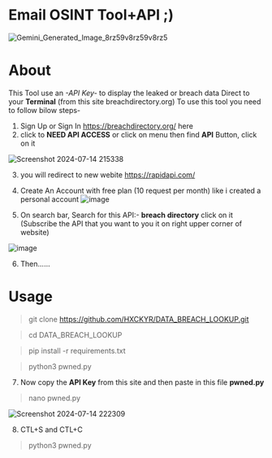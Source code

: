 # Email OSINT Tool+API ;)
![Gemini_Generated_Image_8rz59v8rz59v8rz5](https://github.com/user-attachments/assets/7249242f-9ef6-4cd0-8233-ed67bc0be019)
# About
This Tool use an *-API Key-* to display the leaked or breach data Direct to your **Terminal** (from this site breachdirectory.org)
To use this tool you need to follow bilow steps-
1) Sign Up or Sign In https://breachdirectory.org/ here
2) click to **NEED API ACCESS** or click on menu then find **API** Button, click on it
   
![Screenshot 2024-07-14 215338](https://github.com/user-attachments/assets/acbe6601-2d16-4586-8a3b-c5a4c625981a)

3) you will redirect to new webite https://rapidapi.com/
4) Create An Account with free plan (10 request per month) like i created a personal account 
![image](https://github.com/user-attachments/assets/bc7a1a96-8ab2-434e-b5ba-bd635963b485)

5) On search bar, Search for this API:- **breach directory** click on it (Subscribe the API that you want to you it on right upper corner of website)

![image](https://github.com/user-attachments/assets/32373ece-02e8-4a1a-8ed6-0278ead4fc12)

6) Then......

# Usage
> git clone https://github.com/HXCKYR/DATA_BREACH_LOOKUP.git

> cd DATA_BREACH_LOOKUP

> pip install -r requirements.txt

>  python3 pwned.py
	
7) Now copy the **API Key** from this site and then paste in this file **pwned.py**
> nano pwned.py

![Screenshot 2024-07-14 222309](https://github.com/user-attachments/assets/99369750-b58d-4766-99cf-42990b770e5b)

8) CTL+S and CTL+C
> python3 pwned.py
